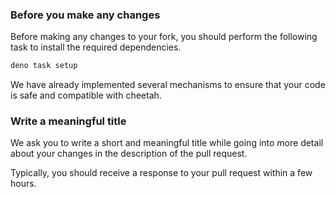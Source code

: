 ### Before you make any changes

Before making any changes to your fork, you should perform the following task to
install the required dependencies.

```bash
deno task setup
```

We have already implemented several mechanisms to ensure that your code is safe
and compatible with cheetah.

### Write a meaningful title

We ask you to write a short and meaningful title while going into more detail
about your changes in the description of the pull request.

Typically, you should receive a response to your pull request within a few
hours.

